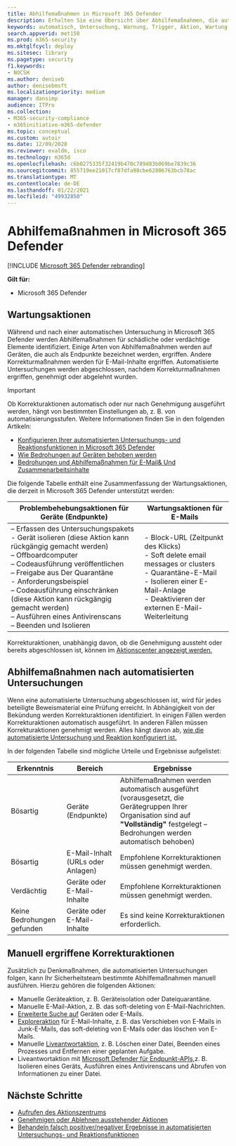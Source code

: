 ```yaml
---
title: Abhilfemaßnahmen in Microsoft 365 Defender
description: Erhalten Sie eine Übersicht über Abhilfemaßnahmen, die automatisierten Untersuchungen in Microsoft 365 Defender folgen
keywords: automatisch, Untersuchung, Warnung, Trigger, Aktion, Wartung
search.appverid: met150
ms.prod: m365-security
ms.mktglfcycl: deploy
ms.sitesec: library
ms.pagetype: security
f1.keywords:
- NOCSH
ms.author: deniseb
author: denisebmsft
ms.localizationpriority: medium
manager: dansimp
audience: ITPro
ms.collection:
- M365-security-compliance
- m365initiative-m365-defender
ms.topic: conceptual
ms.custom: autoir
ms.date: 12/09/2020
ms.reviewer: evaldm, isco
ms.technology: m365d
ms.openlocfilehash: c6b0275335f32419b470c789d83b069be7839c36
ms.sourcegitcommit: 855719ee21017cf87dfa98cbe62806763bcb78ac
ms.translationtype: MT
ms.contentlocale: de-DE
ms.lasthandoff: 01/22/2021
ms.locfileid: "49932850"
---
```

# <a name="remediation-actions-in-microsoft-365-defender"></a>Abhilfemaßnahmen in Microsoft 365 Defender

[!INCLUDE [Microsoft 365 Defender rebranding](../includes/microsoft-defender.md)]


**Gilt für:**
- Microsoft 365 Defender

## <a name="remediation-actions"></a>Wartungsaktionen

Während und nach einer automatischen Untersuchung in Microsoft 365 Defender werden Abhilfemaßnahmen für schädliche oder verdächtige Elemente identifiziert. Einige Arten von Abhilfemaßnahmen werden auf Geräten, die auch als Endpunkte bezeichnet werden, ergriffen. Andere Korrekturmaßnahmen werden für E-Mail-Inhalte ergriffen. Automatisierte Untersuchungen werden abgeschlossen, nachdem Korrekturmaßnahmen ergriffen, genehmigt oder abgelehnt wurden.

> [!IMPORTANT]
> Ob Korrekturaktionen automatisch oder nur nach Genehmigung ausgeführt werden, hängt von bestimmten Einstellungen ab, z. B. von automatisierungsstufen. Weitere Informationen finden Sie in den folgenden Artikeln:
> - [Konfigurieren Ihrer automatisierten Untersuchungs- und Reaktionsfunktionen in Microsoft 365 Defender](mtp-configure-auto-investigation-response.md)
> - [Wie Bedrohungen auf Geräten behoben werden](https://docs.microsoft.com/windows/security/threat-protection/microsoft-defender-atp/automated-investigations)
> - [Bedrohungen und Abhilfemaßnahmen für E-Mail& Und Zusammenarbeitsinhalte](https://docs.microsoft.com/microsoft-365/security/office-365-security/air-remediation-actions#threats-and-remediation-actions)

Die folgende Tabelle enthält eine Zusammenfassung der Wartungsaktionen, die derzeit in Microsoft 365 Defender unterstützt werden: 

|Problembehebungsaktionen für Geräte (Endpunkte)  |Wartungsaktionen für E-Mails  |
|---------|---------|
|– Erfassen des Untersuchungspakets <br/>- Gerät isolieren (diese Aktion kann rückgängig gemacht werden)<br/>– Offboardcomputer <br/>– Codeausführung veröffentlichen <br/>– Freigabe aus Der Quarantäne <br/>- Anforderungsbeispiel <br/>– Codeausführung einschränken (diese Aktion kann rückgängig gemacht werden) <br/>– Ausführen eines Antivirenscans <br/>– Beenden und Isolieren      |- Block-URL (Zeitpunkt des Klicks)<br/>- Soft delete email messages or clusters<br/>- Quarantäne-E-Mail<br/>- Isolieren einer E-Mail-Anlage<br/>- Deaktivieren der externen E-Mail-Weiterleitung          |

Korrekturaktionen, unabhängig davon, ob die Genehmigung aussteht oder bereits abgeschlossen ist, können im [Aktionscenter angezeigt werden.](https://docs.microsoft.com/microsoft-365/security/mtp/mtp-action-center)

## <a name="remediation-actions-that-follow-automated-investigations"></a>Abhilfemaßnahmen nach automatisierten Untersuchungen

Wenn eine automatisierte Untersuchung abgeschlossen ist, wird für jedes beteiligte Beweismaterial eine Prüfung erreicht. In Abhängigkeit von der Bekündung werden Korrekturaktionen identifiziert. In einigen Fällen werden Korrekturaktionen automatisch ausgeführt. In anderen Fällen müssen Korrekturaktionen genehmigt werden. Alles hängt davon ab, [wie die automatisierte Untersuchung und Reaktion konfiguriert ist.](mtp-configure-auto-investigation-response.md)

In der folgenden Tabelle sind mögliche Urteile und Ergebnisse aufgelistet:

| Erkenntnis    | Bereich    | Ergebnisse|
|------|------|------|
| Bösartig    | Geräte (Endpunkte)    | Abhilfemaßnahmen werden automatisch ausgeführt (vorausgesetzt, die [](mtp-configure-auto-investigation-response.md#review-or-change-the-automation-level-for-device-groups) Gerätegruppen Ihrer Organisation sind auf **"Vollständig"** festgelegt – Bedrohungen werden automatisch behoben)|
| Bösartig    | E-Mail-Inhalt (URLs oder Anlagen) | Empfohlene Korrekturaktionen müssen genehmigt werden.|
| Verdächtig    | Geräte oder E-Mail-Inhalte | Empfohlene Korrekturaktionen müssen genehmigt werden.|
| Keine Bedrohungen gefunden    | Geräte oder E-Mail-Inhalte    | Es sind keine Korrekturaktionen erforderlich.|


## <a name="remediation-actions-that-are-taken-manually"></a>Manuell ergriffene Korrekturaktionen

Zusätzlich zu Denkmaßnahmen, die automatisierten Untersuchungen folgen, kann Ihr Sicherheitsteam bestimmte Abhilfemaßnahmen manuell ausführen. Hierzu gehören die folgenden Aktionen:

- Manuelle Geräteaktion, z. B. Geräteisolation oder Dateiquarantäne.
- Manuelle E-Mail-Aktion, z. B. das soft-deleting von E-Mail-Nachrichten. 
- [Erweiterte Suche auf](https://docs.microsoft.com/windows/security/threat-protection/microsoft-defender-atp/advanced-hunting-overview) Geräten oder E-Mails.
- [Exploreraktion](https://docs.microsoft.com/microsoft-365/security/office-365-security/threat-explorer) für E-Mail-Inhalte, z. B. das Verschieben von E-Mails in Junk-E-Mails, das soft-deleting von E-Mails oder das löschen von E-Mails.
- Manuelle [Liveantwortaktion,](https://docs.microsoft.com/windows/security/threat-protection/microsoft-defender-atp/live-response) z. B. Löschen einer Datei, Beenden eines Prozesses und Entfernen einer geplanten Aufgabe.
- Liveantwortaktion mit [Microsoft Defender für Endpunkt-APIs,](https://docs.microsoft.com/windows/security/threat-protection/microsoft-defender-atp/management-apis#microsoft-defender-for-endpoint-apis)z. B. Isolieren eines Geräts, Ausführen eines Antivirenscans und Abrufen von Informationen zu einer Datei. 

## <a name="next-steps"></a>Nächste Schritte

- [Aufrufen des Aktionszentrums](https://docs.microsoft.com/microsoft-365/security/mtp/mtp-action-center)
- [Genehmigen oder Ablehnen ausstehender Aktionen](https://docs.microsoft.com/microsoft-365/security/mtp/mtp-autoir-actions)
- [Behandeln falsch positiver/negativer Ergebnisse in automatisierten Untersuchungs- und Reaktionsfunktionen](mtp-autoir-report-false-positives-negatives.md)
